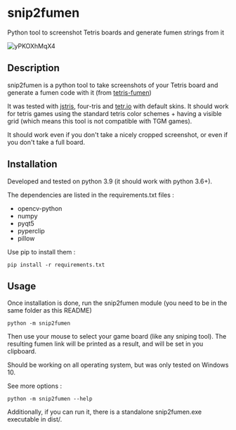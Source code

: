 # snip2fumen

Python tool to screenshot Tetris boards and generate fumen strings from it

![yPKOXhMqX4](https://user-images.githubusercontent.com/35337929/153570060-19287369-a00c-45a6-8fdf-66b571701d0b.gif)


## Description

snip2fumen is a python tool to take screenshots of your Tetris board and generate a fumen code with it (from [tetris-fumen](https://github.com/knewjade/tetris-fumen))

It was tested with [jstris](https://jstris.jezevec10.com), four-tris and [tetr.io](https://tetr.io) with default skins.
It should work for tetris games using the standard tetris color schemes + having a visible grid (which means this tool is not compatible with TGM games).

It should work even if you don't take a nicely cropped screenshot, or even if you don't take a full board.

## Installation

Developed and tested on python 3.9 (it should work with python 3.6+).

The dependencies are listed in the requirements.txt files :
* opencv-python
* numpy
* pyqt5
* pyperclip
* pillow

Use pip to install them :
```
pip install -r requirements.txt
```

## Usage

Once installation is done, run the snip2fumen module (you need to be in the same folder as this README)

```
python -m snip2fumen
```

Then use your mouse to select your game board (like any sniping tool).
The resulting fumen link will be printed as a result, and will be set in you clipboard.

Should be working on all operating system, but was only tested on Windows 10.

See more options :
```
python -m snip2fumen --help
```

Additionally, if you can run it, there is a standalone snip2fumen.exe executable in dist/.

